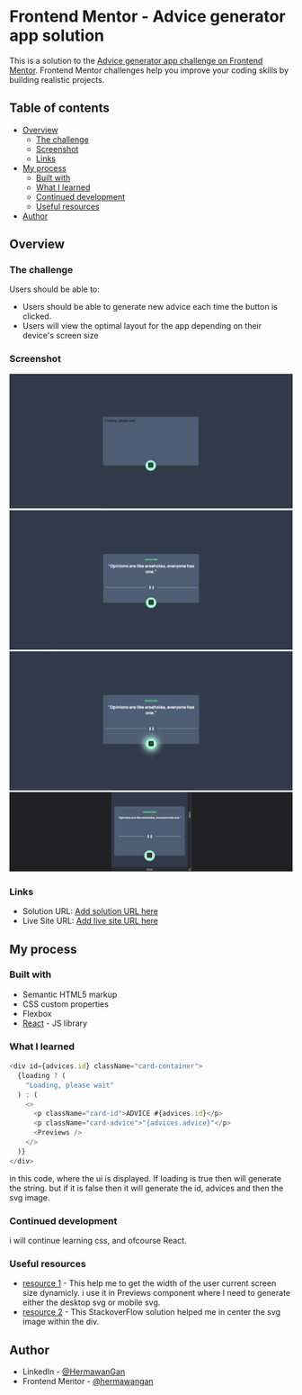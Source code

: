 # Frontend Mentor - Advice generator app solution

This is a solution to the [Advice generator app challenge on Frontend Mentor](https://www.frontendmentor.io/challenges/advice-generator-app-QdUG-13db). Frontend Mentor challenges help you improve your coding skills by building realistic projects.

## Table of contents

- [Overview](#overview)
  - [The challenge](#the-challenge)
  - [Screenshot](#screenshot)
  - [Links](#links)
- [My process](#my-process)
  - [Built with](#built-with)
  - [What I learned](#what-i-learned)
  - [Continued development](#continued-development)
  - [Useful resources](#useful-resources)
- [Author](#author)


## Overview

### The challenge

Users should be able to:

- Users should be able to generate new advice each time the button is clicked.
- Users will view the optimal layout for the app depending on their device's screen size

### Screenshot

![](./public/advice-generator-app-main/images/Loading.png)
![](./public/advice-generator-app-main/images/DesktopPreview.png)
![](./public/advice-generator-app-main/images/Active.png)
![](./public/advice-generator-app-main/images/MobilePreview.png)

### Links

- Solution URL: [Add solution URL here](https://your-solution-url.com)
- Live Site URL: [Add live site URL here](https://your-live-site-url.com)

## My process

### Built with

- Semantic HTML5 markup
- CSS custom properties
- Flexbox
- [React](https://reactjs.org/) - JS library

### What I learned

```js
<div id={advices.id} className="card-container">
  {loading ? (
    "Loading, please wait"
  ) : (
    <>
      <p className="card-id">ADVICE #{advices.id}</p>
      <p className="card-advice">"{advices.advice}"</p>
      <Previews />
    </>
  )}
</div>
```

in this code, where the ui is displayed. If loading is true then will generate the string. but if it is false then it will generate the id, advices and then the svg image.

### Continued development

i will continue learning css, and ofcourse React.

### Useful resources

- [resource 1](https://www.tutsmake.com/react-get-window-height-width/) - This help me to get the width of the user current screen size dynamicly. i use it in Previews component where I need to generate either the desktop svg or mobile svg.
- [resource 2](https://stackoverflow.com/questions/8639383/how-do-i-center-an-svg-in-a-div) - This StackoverFlow solution helped me in center the svg image within the div.

## Author

- LinkedIn - [@HermawanGan](https://www.linkedin.com/in/hermawan-gan/)
- Frontend Mentor - [@hermawangan](https://www.frontendmentor.io/profile/hermawangan)


